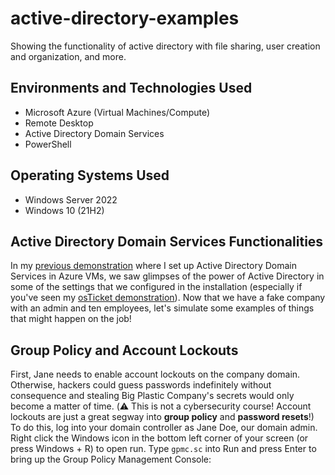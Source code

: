 # active-directory-examples
Showing the functionality of active directory with file sharing, user creation and organization, and more.

<h2>Environments and Technologies Used</h2>

- Microsoft Azure (Virtual Machines/Compute)
- Remote Desktop
- Active Directory Domain Services
- PowerShell

<h2>Operating Systems Used </h2>

- Windows Server 2022
- Windows 10 (21H2)

## Active Directory Domain Services Functionalities

In my [previous demonstration](https://github.com/grrob015/active-directory-setup) where I set up Active Directory Domain Services in Azure VMs, we saw glimpses of the power of Active Directory in some of the settings that we configured in the installation (especially if you've seen my [osTicket demonstration](https://github.com/grrob015/osticket-settings)). Now that we have a fake company with an admin and ten employees, let's simulate some examples of things that might happen on the job!

## Group Policy and Account Lockouts

First, Jane needs to enable account lockouts on the company domain. Otherwise, hackers could guess passwords indefinitely without consequence and stealing Big Plastic Company's secrets would only become a matter of time. (⚠️ This is not a cybersecurity course! Account lockouts are just a great segway into **group policy** and **password resets**!) To do this, log into your domain controller as Jane Doe, our domain admin. Right click the Windows icon in the bottom left corner of your screen (or press Windows + R) to open run. Type `gpmc.sc` into Run and press Enter to bring up the Group Policy Management Console:

